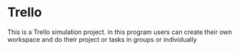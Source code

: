 # Trello
This is a Trello simulation project. in this program users can create their own workspace and do their project or tasks in groups or individually
